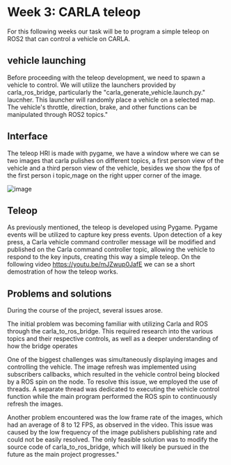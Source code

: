 # Week 3: CARLA teleop

For this following weeks our task will be to program a simple teleop on ROS2 that can control a vehicle on CARLA. 

## vehicle launching
Before proceeding with the teleop development, we need to spawn a vehicle to control. We will utilize the launchers provided by carla_ros_bridge, particularly the "carla_generate_vehicle.launch.py." laucnher. This launcher will randomly place a vehicle on a selected map. The vehicle's throttle, direction, brake, and other functions can be manipulated through ROS2 topics."

## Interface
The teleop HRI is made with pygame, we have a window where we can se two images that carla pulishes on different topics, a first person view of the vehicle and a third person view of the vehicle, besides we show the fps of the first person i topic,mage on the right upper corner of the image.

![image](https://user-images.githubusercontent.com/78978326/216432598-d1e4df06-263d-45c1-b9a6-43b811c0a596.png)

## Teleop
As previously mentioned, the teleop is developed using Pygame. Pygame events will be utilized to capture key press events. Upon detection of a key press, a Carla vehicle command controller message will be modified and published on the Carla command controller topic, allowing the vehicle to respond to the key inputs, creating this way a simple teleop. On the following video https://youtu.be/mJZwup0JafE we can se a short demostration of how the teleop works.

## Problems and solutions

During the course of the project, several issues arose. 

The initial problem was becoming familiar with utilizing Carla and ROS through the carla_to_ros_bridge. This required research into the various topics and their respective controls, as well as a deeper understanding of how the bridge operates

One of the biggest challenges was simultaneously displaying images and controlling the vehicle. The image refresh was implemented using subscribers callbacks, which resulted in the vehicle control being blocked by a ROS spin on the node. To resolve this issue, we employed the use of threads. A separate thread was dedicated to executing the vehicle control function while the main program performed the ROS spin to continuously refresh the images.

Another problem encountered was the low frame rate of the images, which had an average of 8 to 12 FPS, as observed in the video. This issue was caused by the low frequency of the image publishers publishing rate and could not be easily resolved. The only feasible solution was to modify the source code of carla_to_ros_bridge, which will likely be pursued in the future as the main project progresses." 
